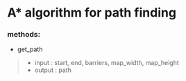 # A* algorithm for path finding

### methods:
* get_path
> * input : start, end, barriers, map_width, map_height
> * output : path
